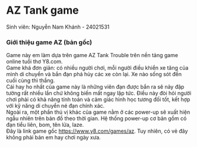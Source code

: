 # AZ Tank game
Sinh viên: Nguyễn Nam Khánh - 24021531
### Giới thiệu game AZ (bản gốc)
Game này em làm dựa trên game AZ Tank Trouble trên nền tảng game online tuổi thơ Y8.com.\
Game khá đơn giản: có nhiều người chơi, mỗi người điều khiển xe tăng của mình di chuyển và bắn đạn phá hủy các xe còn lại. Xe nào sống sót đến cuối cùng thì thắng.\
Cái hay ho nhất của game này là những viên đạn được bắn ra sẽ nảy đập tường rất nhiều lần chứ không biến mất ngay lập tức. Điều này đòi hỏi người chơi phải có khả năng tính toán và cảm giác hình học tương đối tốt, kết hợp với kỹ năng di chuyển né đạn chính xác.\
Ngoài ra, một phần thú vị khác của game nằm ở các power-up sẽ xuất hiện ngẫu nhiên trên bản đồ theo thời gian. Hệ thống power-up cơ bản gồm có đạn tiểu liên, bom, tên lửa, laze.\
Đây là link game gốc https://www.y8.com/games/az. Tuy nhiên, có vẻ đây không phải bản em hay chơi ngày xưa.
